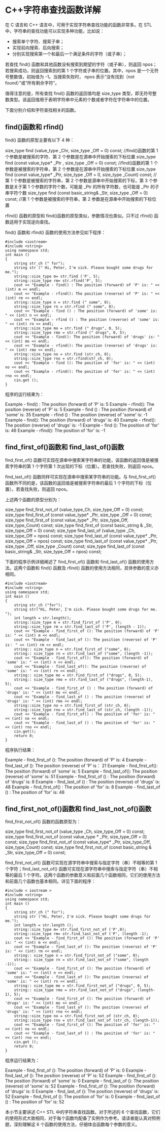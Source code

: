 # C++字符串查找函数详解

在 C 语言和 C++ 语言中，可用于实现字符串查找功能的函数非常多。在 STL 中，字符串的查找功能可以实现多种功能，比如说：

*   搜索单个字符、搜索子串；
*   实现前向搜索、后向搜索；
*   分别实现搜索第一个和最后一个满足条件的字符（或子串）；

若查找 find() 函数和其他函数没有搜索到期望的字符（或子串），则返回 npos；若搜索成功，则返回搜索到的第 1 个字符或子串的位置。其中，npos 是一个无符号整数值，初始值为 -1。当搜索失败时， npos 表示“没有找到（not found）”或“所有剩佘字符”。

值得注意的是，所有查找 find() 函数的返回值均是 size_type 类型，即无符号整数类型。该返回值用于表明字符串中元素的个数或者字符在字符串中的位置。

下面分别介绍和字符查找相关的函数。

## find()函数和 rfind()

find() 函数的原型主要有以下 4 种：

size_type find (value_type _Chr, size_type _Off = 0) const;
//find()函数的第 1 个参数是被搜索的字符、第 2 个参数是在源串中开始搜索的下标位置
size_type find (const value_type* _Ptr , size_type _Off = 0) const;
//find()函数的第 1 个参数是被搜索的字符串，第 2 个参数是在源串中开始搜索的下标位置
size_type find (const value_type* _Ptr, size_type _Off = 0, size_type _Count) const;
//第 1 个参数是被搜索的字符串，第 2 个参数是源串中开始搜索的下标，第 3 个参数是关于第 1 个参数的字符个数，可能是 _Ptr 的所有字符数，也可能是 _Ptr 的子串宇符个数
size_type find (const basic_string& _Str, size_type _Off = 0) const;
//第 1 个参数是被搜索的字符串，第 2 参数是在源串中开始搜索的下标位置

rfind() 函数的原型和 find()函数的原型类似，参数情况也类似。只不过 rfind() 函数适用于实现逆向查找。

find() 函数和 rfind() 函数的使用方法参见如下程序：

```
#include <iostream>
#include <string>
using namespace std;
int main ()
{
    string str_ch (" for");
    string str (" Hi, Peter, I'm sick. Please bought some drugs for me.");
    string::size_type m= str.find ('P', 5);
    string::size_type rm= str.rfind('P', 5);
    cout << "Example - find() : The position (forward) of 'P' is: " << (int) m << endl;
    cout << "Example - rfind(): The position (reverse) of 'P' is: " << (int) rm << endl;
    string::size_type n = str.find (" some", 0);
    string::size_type rn = str.rfind (" some", 0);
    cout << "Example - find () : The position (forward) of 'some' is: " << (int) n << endl;
    cout << "Example - rfind () : The position (reverse) of 'some' is: " << (int) rn << endl;
    string::size_type mo = str.find (" drugs", 0, 5);
    string::size_type rmo = str.rfind (" drugs", 0, 5);
    cout << "Example - find(): The position (forward) of 'drugs' is: " << (int) mo << endl;
    cout << "Example - rfind(): The position (reverse) of 'drugs' is: " << (int) rmo << endl;
    string::size_type no = str.find (str_ch, 0);
    string::size_type rno = str.rfind(str_ch, 0);
    cout << "Example - find (): The position of 'for' is: " << (int) no << endl;
    cout << "Example - rfind(): The position of 'for' is: " << (int) rno << endl;
    cin.get ();
}
```

程序的运行结果为：

Example - find() : The position (forward) of 'P' is: 5
Example - rfind(): The position (reverse) of 'P' is: 5
Example - find () : The position (forward) of 'some' is: 35
Example - rfind () : The position (reverse) of 'some' is: -1
Example - find(): The position (forward) of 'drugs' is: 40
Example - rfind(): The position (reverse) of 'drugs' is: -1
Example - find (): The position of 'for' is: 46
Example - rfind(): The position of 'for' is: -1

## find_first_of()函数和 find_last_of()函数

find_first_of() 函数可实现在源串中搜索某字符串的功能，该函数的返回值是被搜索字符串的第 1 个字符第 1 次出现的下标（位置）。若查找失败，则返回 npos。

find_last_of() 函数同样可实现在源串中搜索某字符串的功能。与 find_first_of() 函数所不同的是，该函数的返回值是被搜索字符串的最后 1 个字符的下标（位置）。若查找失败，则返回 npos。

上述两个函数的原型分别为：

size_type find_first_not_of (value_type_Ch, size_type_Off = 0) const; size_type find_first_of (const value_type* _Ptr, size_type _Off = 0) const;
size_type find_first_of (const value_type* _Ptr, size_type_Off, size_type_Count) const;
size_type find_first_of (const basic_string & _Str, size_type_Off = 0) const;
size_type find_last_of (value_type _Ch, size_type_Off = npos) const;
size_type find_last_of (const value_type* _Ptr, size_type_Off = npos) const;
size_type find_last_of (const value_type* _Ptr, size_type _Off, size_type _Count) const;
size_type find_last_of (const basic_string& _Str, size_type_Off = npos) const;

下面的程序示例详细阐述了 find_first_of() 函数和 find_last_of() 函数的使用方法。这两个函数和 find() 函数及 rfind() 函数的使用方法相同，具体参数的意义亦相同。

```
#include <iostream>
#include <string>
using namespace std;
int main ()
{
    string str_ch ("for");
    string str("Hi, Peter, I'm sick. Please bought some drugs for me. ");
    int length = str.length();
    string::size_type m = str.find_first_of ('P', 0);
    string::size_type rm = str.find_last_of ('P', (length - 1));
    cout << "Example - find_first_of (): The position (forward) of 'P' is: " << (int) m << endl;
    cout << "Example - find_last_of (): The position (reverse) of 'P' is： " << (int) rm << endl;
    string:: size_type n = str.find_first_of ("some", 0);
    string:: size_type rn = str.find_last_of ("some", (length -1));
    cout << "Example - find_first_of(): The position (forward) of 'some' is: " << (int) n << endl;
    cout << "Example - find_last_of(): The position (reverse) of 'some' is: " << (int) rn << endl;
    string:: size_type mo = str.find_first_of ("drugs", 0, 5);
    string:: size_type rmo = str.find_last_of ("drugs", (length-1), 5);
    cout << "Example - find_first_of () : The position (forward) of 'drugs' is: " << (int) mo << endl;
    cout << "Example - find_last_of () : The position (reverse) of 'drugs' is: " << (int) rmo << endl;
    string::size_type no = str.find_first_of (str_ch, 0);
    string::size_type rno = str.find_last_of (str_ch, (length -1));
    cout << "Example - find_first_of() : The position of 'for' is: " << (int) no << endl;
    cout << "Example - find_last_of () : The position of 'for' is: " << (int) rno << endl;
    cin.get();
    return 0;
}
```

程序执行结果：

Example - find_first_of (): The position (forward) of 'P' is: 4
Example - find_last_of (): The position (reverse) of 'P' is： 21
Example - find_first_of(): The position (forward) of 'some' is: 5
Example - find_last_of(): The position (reverse) of 'some' is: 51
Example - find_first_of () : The position (forward) of 'drugs' is: 8
Example - find_last_of () : The position (reverse) of 'drugs' is: 48
Example - find_first_of() : The position of 'for' is: 8
Example - find_last_of () : The position of 'for' is: 48

## find_first_not_of()函数和 find_last_not_of()函数

find_first_not_of() 函数的函数原型为：

size_type find_first_not_of (value_type _Ch, size_type_Off = 0) const;
size_type find_first_not_of (const value_type * _Ptr, size_type_Off = 0) const;
size_type find_first_not_of (const value_type* _Ptr, size_type_Off, size_type_Count) const;
size_type find_first_not_of (const basic_string & _Str, size_type_Off = 0) const;

find_first_not_of() 函数可实现在源字符串中搜索与指定字符（串）不相等的第 1 个字符；find_last_not_of() 函数可实现在源字符串中搜索与指定字符（串）不相等的最后 1 个字符。这两个函数的参数意义和前面几个函数相同，它们的使用方法和前面几个函数也基本相同。详见下面的程序：

```
#include < iostream >
#include <string>
using namespace std;
int main ()
{
    string str_ch (" for");
    string str ("Hi, Peter, I'm sick. Please bought some drugs for me.");
    int length = str.length ();
    string::size_type m= str.find_first_not_of ('P',0);
    string::size_type rm= str.find_last_not_of ('P', (length -1);
    cout << "Example - find_first_of (): The position (forward) of 'P' is: " << (int) m << endl;
    cout << "Example - find_last_of (): The position (reverse) of 'P' is: " << (int) rm << endl;
    string:: size_type n = str.find_first_not_of ("some", 0);
    string:: size_type rn = str.find_last_not_of ("some", (length -1));
    cout << "Example - find_first_of (): The position (forward) of 'some' is: " << (int) n << endl;
    cout << "Example - find_last_of (): The position (reverse) of 'some' is: " << (int) rn << endl;
    string:: size_type mo = str.find_first_not_of ("drugs", 0, 5);
    string:: size_type rmo = str.find_last_not_of ("drugs", (length-1), 5);
    cout << "Example - find_first_of (): The position (forward) of 'drugs' is: " << (int) mo << endl;
    cout << "Example - find_last_of (): The position (reverse) of 'drugs' is: " << (int) rno << endl;
    string::size_type no = str.find_first_not_of (str_ch, 0);
    string::size_type rno = str.find_last_not_of (str_ch, (length-1));
    cout << "Example - find_first_of (): The position of 'for' is: " << (int) no << endl;
    cout << "Example - find_last_of () : The position of 'for' is: " << (int) rno << endl;
    cin.get ();
    return 0;
}
```

程序运行结果为：

Example - find_first_of (): The position (forward) of 'P' is: 0
Example - find_last_of (): The position (reverse) of 'P' is: 52
Example - find_first_of (): The position (forward) of 'some' is: 0
Example - find_last_of (): The position (reverse) of 'some' is: 52
Example - find_first_of (): The position (forward) of 'drugs' is: 0
Example - find_last_of (): The position (reverse) of 'drugs' is: 52
Example - find_first_of (): The position of 'for' is: 0
Example - find_last_of () : The position of 'for' is: 52

本小节主要讲述 C++ STL 中的字符串查找函数。对于所述的 6 个查找函数，它们的使用形式大致相同，对于每个函数均配备了实例作为参考。请读者能认真对照例题，深刻理解这 6 个函数的使用方法，仔细体会函数每个参数的意义。